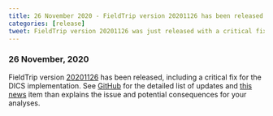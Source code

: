 ```yaml
---
title: 26 November 2020 - FieldTrip version 20201126 has been released
categories: [release]
tweet: FieldTrip version 20201126 was just released with a critical fix for the DICS implementation. See http://www.fieldtriptoolbox.org/#26-november-2020
---
```


### 26 November, 2020

FieldTrip version [20201126](http://github.com/fieldtrip/fieldtrip/releases/tag/20201126) has been released, including a critical fix for the DICS implementation. See [GitHub](https://github.com/fieldtrip/fieldtrip/compare/20201110...20201126) for the detailed list of updates and [this news](/#27-november-2020) item than explains the issue and potential consequences for your analyses.
